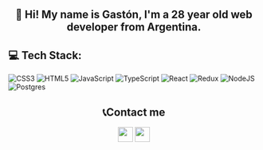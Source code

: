 <!---
# 😃 About me:
--->
<h2 align="center">👋 Hi! My name is Gastón, I'm a 28 year old web developer from Argentina.</h2>
<h2> </h2>

<!---
# 💻 Tech Stack:
--->
## 💻 Tech Stack:
![CSS3](https://img.shields.io/badge/css3-%231572B6.svg?style=for-the-badge&logo=css3&logoColor=white) ![HTML5](https://img.shields.io/badge/html5-%23E34F26.svg?style=for-the-badge&logo=html5&logoColor=white) ![JavaScript](https://img.shields.io/badge/javascript-%23323330.svg?style=for-the-badge&logo=javascript&logoColor=%23F7DF1E) ![TypeScript](https://img.shields.io/badge/typescript-%23007ACC.svg?style=for-the-badge&logo=typescript&logoColor=white) ![React](https://img.shields.io/badge/react-%2320232a.svg?style=for-the-badge&logo=react&logoColor=%2361DAFB) ![Redux](https://img.shields.io/badge/redux-%23593d88.svg?style=for-the-badge&logo=redux&logoColor=white) ![NodeJS](https://img.shields.io/badge/node.js-6DA55F?style=for-the-badge&logo=node.js&logoColor=white) ![Postgres](https://img.shields.io/badge/postgres-%23316192.svg?style=for-the-badge&logo=postgresql&logoColor=white)


<h2 align="center" >📞Contact me</h2>
<p align="center">
<a href="https://www.linkedin.com/in/gaston-rios/" target="blank"><img align="center" src="https://cdn.icon-icons.com/icons2/2699/PNG/512/linkedin_logo_icon_170234.png" height="30" width="30" /></a>
<a href="https://wa.link/g9xj61" target="blank"><img align="center" src="https://cdn.icon-icons.com/icons2/2699/PNG/512/whatsapp_tile_logo_icon_169898.png" height="30" width="30" /></a>
</p>

<!---
riosgas/riosgas is a ✨ special ✨ repository because its `README.md` (this file) appears on your GitHub profile.
You can click the Preview link to take a look at your changes.
--->
